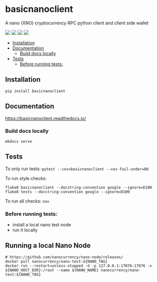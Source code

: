 # basicnanoclient

A nano (XNO) cryptocurrency RPC python client and client side wallet

![](https://img.shields.io/readthedocs/nanoclient?label=readthedocs)
![](https://img.shields.io/github/actions/workflow/status/nanoswap/nanoclient/test.yml?label=tests)
![](https://img.shields.io/snyk/vulnerabilities/github/nanoswap/nanoclient)
![](https://img.shields.io/pypi/pyversions/nanoclient)

- [Installation](#installation)
- [Documentation](#documentation)
  * [Build docs locally](#build-docs-locally)
- [Tests](#tests)
  * [Before running tests:](#before-running-tests-)

## Installation

```
pip install basicnanoclient
```

## Documentation

https://basicnanoclient.readthedocs.io/

### Build docs locally
`mkdocs serve`

## Tests
To only run tests: `pytest --cov=basicnanoclient --cov-fail-under=80`

To run style checks:  
```
flake8 basicnanoclient --docstring-convention google --ignore=D100
flake8 tests --docstring-convention google --ignore=D100
```

To run all checks: `nox`

### Before running tests:

- install a local nano test node
- run it locally

## Running a local Nano Node

```
# https://github.com/nanocurrency/nano-node/releases/
docker pull nanocurrency/nano-test:${NANO_TAG}
docker run --restart=unless-stopped -d -p 127.0.0.1:17076:17076 -v ${NANO_HOST_DIR}:/root --name ${NANO_NAME} nanocurrency/nano-test:${NANO_TAG}
```
